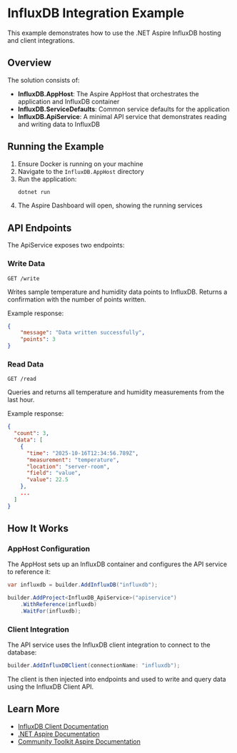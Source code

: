 # InfluxDB Integration Example

This example demonstrates how to use the .NET Aspire InfluxDB hosting and client integrations.

## Overview

The solution consists of:

-   **InfluxDB.AppHost**: The Aspire AppHost that orchestrates the application and InfluxDB container
-   **InfluxDB.ServiceDefaults**: Common service defaults for the application
-   **InfluxDB.ApiService**: A minimal API service that demonstrates reading and writing data to InfluxDB

## Running the Example

1. Ensure Docker is running on your machine
2. Navigate to the `InfluxDB.AppHost` directory
3. Run the application:
    ```bash
    dotnet run
    ```
4. The Aspire Dashboard will open, showing the running services

## API Endpoints

The ApiService exposes two endpoints:

### Write Data

`GET /write`

Writes sample temperature and humidity data points to InfluxDB. Returns a confirmation with the number of points written.

Example response:

```json
{
    "message": "Data written successfully",
    "points": 3
}
```

### Read Data

`GET /read`

Queries and returns all temperature and humidity measurements from the last hour.

Example response:

```json
{
  "count": 3,
  "data": [
    {
      "time": "2025-10-16T12:34:56.789Z",
      "measurement": "temperature",
      "location": "server-room",
      "field": "value",
      "value": 22.5
    },
    ...
  ]
}
```

## How It Works

### AppHost Configuration

The AppHost sets up an InfluxDB container and configures the API service to reference it:

```csharp
var influxdb = builder.AddInfluxDB("influxdb");

builder.AddProject<InfluxDB_ApiService>("apiservice")
    .WithReference(influxdb)
    .WaitFor(influxdb);
```

### Client Integration

The API service uses the InfluxDB client integration to connect to the database:

```csharp
builder.AddInfluxDBClient(connectionName: "influxdb");
```

The client is then injected into endpoints and used to write and query data using the InfluxDB Client API.

## Learn More

-   [InfluxDB Client Documentation](https://github.com/influxdata/influxdb-client-csharp)
-   [.NET Aspire Documentation](https://learn.microsoft.com/dotnet/aspire/)
-   [Community Toolkit Aspire Documentation](https://learn.microsoft.com/dotnet/aspire/community-toolkit/overview)

